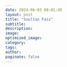 ```yaml
---
date: 2024-06-03 08:01:45
layout: post
title: "Soultan Faiz"
subtitle:
description:
image:
optimized_image:
category:
tags:
author:
paginate: false
---
```

